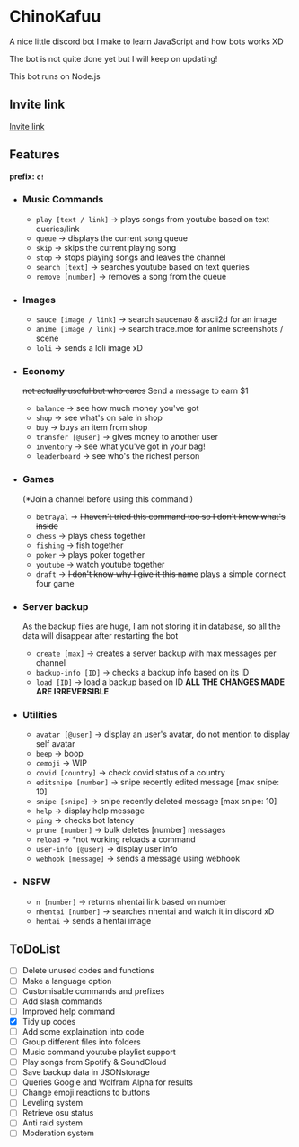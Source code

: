 # **ChinoKafuu**

A nice little discord bot I make to learn JavaScript and how bots works XD

The bot is not quite done yet but I will keep on updating!

This bot runs on Node.js

## Invite link

[Invite link](https://discord.com/api/oauth2/authorize?client_id=859653069276839967&permissions=8&scope=bot)

## Features

**prefix: `c!`**

-   ### Music Commands
    -   `play [text / link]` -> plays songs from youtube based on text queries/link
    -   `queue` -> displays the current song queue
    -   `skip` -> skips the current playing song
    -   `stop` -> stops playing songs and leaves the channel
    -   `search [text]` -> searches youtube based on text queries
    -   `remove [number]` -> removes a song from the queue
-   ### Images
    -   `sauce [image / link]` -> search saucenao & ascii2d for an image
    -   `anime [image / link]` -> search trace.moe for anime screenshots / scene
    -   `loli` -> sends a loli image xD
-   ### Economy

    ~~not actually useful but who cares~~
    Send a message to earn $1
    -   `balance` -> see how much money you've got
    -   `shop` -> see what's on sale in shop
    -   `buy` -> buys an item from shop
    -   `transfer [@user]` -> gives money to another user
    -   `inventory` -> see what you've got in your bag!
    -   `leaderboard` -> see who's the richest person
-   ### Games

    (\*Join a channel before using this command!)
    -   `betrayal` -> ~~I haven't tried this command too so I don't know what's inside~~
    -   `chess` -> plays chess together
    -   `fishing` -> fish together
    -   `poker` -> plays poker together
    -   `youtube` -> watch youtube together
    -   `draft` -> ~~I don't know why I give it this name~~ plays a simple connect four game
-   ### Server backup

    As the backup files are huge, I am not storing it in database, so all the data will disappear after restarting the bot
    -   `create [max]` -> creates a server backup with max messages per channel
    -   `backup-info [ID]` -> checks a backup info based on its ID
    -   `load [ID]` -> load a backup based on ID **ALL THE CHANGES MADE ARE IRREVERSIBLE**
-   ### Utilities
    -   `avatar [@user]` -> display an user's avatar, do not mention to display self avatar
    -   `beep` -> boop
    -   `cemoji` -> WIP
    -   `covid [country]` -> check covid status of a country
    -   `editsnipe [number]` -> snipe recently edited message [max snipe: 10]
    -   `snipe [snipe]` -> snipe recently deleted message [max snipe: 10]
    -   `help` -> display help message
    -   `ping` -> checks bot latency
    -   `prune [number]` -> bulk deletes [number] messages
    -   `reload` -> \*not working reloads a command
    -   `user-info [@user]` -> display user info
    -   `webhook [message]` -> sends a message using webhook
-   ### NSFW
    -   `n [number]` -> returns nhentai link based on number
    -   `nhentai [number]` -> searches nhentai and watch it in discord xD
    -   `hentai` -> sends a hentai image

## ToDoList

-   [ ] Delete unused codes and functions
-   [ ] Make a language option
-   [ ] Customisable commands and prefixes
-   [ ] Add slash commands
-   [ ] Improved help command
-   [x] Tidy up codes
-   [ ] Add some explaination into code
-   [ ] Group different files into folders
-   [ ] Music command youtube playlist support
-   [ ] Play songs from Spotify & SoundCloud
-   [ ] Save backup data in JSONstorage
-   [ ] Queries Google and Wolfram Alpha for results
-   [ ] Change emoji reactions to buttons
-   [ ] Leveling system
-   [ ] Retrieve osu status
-   [ ] Anti raid system
-   [ ] Moderation system
